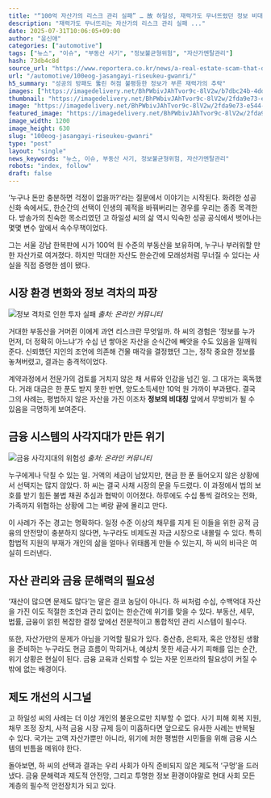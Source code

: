 ```yaml
---
title: "“100억 자산가의 리스크 관리 실패” … 故 하일성, 재력가도 무너뜨렸던 정보 비대칭에 반복되는 ‘비극’"
description: "재력가도 무너뜨리는 자산가의 리스크 관리 실패 ..."
date: 2025-07-31T10:06:05+09:00
author: "윤신애"
categories: ["automotive"]
tags: ["뉴스", "이슈", "부동산 사기", "정보불균형위험", "자산가멘탈관리"]
hash: 73db4c8d
source_url: "https://www.reportera.co.kr/news/a-real-estate-scam-that-destroyed-the-wealthy/"
url: "/automotive/100eog-jasangayi-riseukeu-gwanri/"
h5_summary: "성공의 방패도 뚫린 허점 불평등한 정보가 부른 재력가의 추락"
images: ["https://imagedelivery.net/BhPWbivJAhTvor9c-8lV2w/b7dbc24b-4dd9-4eab-9068-9ae2698e6800/public", "https://imagedelivery.net/BhPWbivJAhTvor9c-8lV2w/2fda9e73-e544-43a3-d56a-dedd108ae000/public", "https://imagedelivery.net/BhPWbivJAhTvor9c-8lV2w/2a3a707c-7790-402e-2400-57192fc2c100/public"]
thumbnail: "https://imagedelivery.net/BhPWbivJAhTvor9c-8lV2w/2fda9e73-e544-43a3-d56a-dedd108ae000/public"
image: "https://imagedelivery.net/BhPWbivJAhTvor9c-8lV2w/2fda9e73-e544-43a3-d56a-dedd108ae000/public"
featured_image: "https://imagedelivery.net/BhPWbivJAhTvor9c-8lV2w/2fda9e73-e544-43a3-d56a-dedd108ae000/public"
image_width: 1200
image_height: 630
slug: "100eog-jasangayi-riseukeu-gwanri"
type: "post"
layout: "single"
news_keywords: "뉴스, 이슈, 부동산 사기, 정보불균형위험, 자산가멘탈관리"
robots: "index, follow"
draft: false
---
```


‘누구나 돈만 충분하면 걱정이 없을까?’라는 질문에서 이야기는 시작된다. 화려한 성공 신화 속에서도, 한순간의 선택이 인생의 궤적을 바꿔버리는 경우를 우리는 종종 목격한다. 방송가의 친숙한 목소리였던 고 하일성 씨의 삶 역시 익숙한 성공 공식에서 벗어나는 몇몇 변수 앞에서 속수무책이었다.

그는 서울 강남 한복판에 시가 100억 원 수준의 부동산을 보유하며, 누구나 부러워할 만한 자산가로 여겨졌다. 하지만 막대한 자산도 한순간에 모래성처럼 무너질 수 있다는 사실을 직접 증명한 셈이 됐다.

## 시장 환경 변화와 정보 격차의 파장

![정보 격차로 인한 투자 실패](https://imagedelivery.net/BhPWbivJAhTvor9c-8lV2w/2a3a707c-7790-402e-2400-57192fc2c100/public)
*출처: 온라인 커뮤니티*


거대한 부동산을 거머쥔 이에게 과연 리스크란 무엇일까. 하 씨의 경험은 ‘정보를 누가 먼저, 더 정확히 아느냐’가 수십 년 쌓아온 자산을 순식간에 빼앗을 수도 있음을 일깨워준다. 신뢰했던 지인의 조언에 의존해 건물 매각을 결정했던 그는, 정작 중요한 정보를 놓쳐버렸고, 결과는 충격적이었다.

계약과정에서 전문가의 검토를 거치지 않은 채 서류와 인감을 넘긴 일. 그 대가는 혹독했다. 거래 대금은 한 푼도 받지 못한 반면, 양도소득세만 10억 원 가까이 부과됐다. 결국 그의 사례는, 평범하지 않은 자산을 가진 이조차 **정보의 비대칭** 앞에서 무방비가 될 수 있음을 극명하게 보여준다.

## 금융 시스템의 사각지대가 만든 위기

![금융 사각지대의 위험성](https://imagedelivery.net/BhPWbivJAhTvor9c-8lV2w/b7dbc24b-4dd9-4eab-9068-9ae2698e6800/public)
*출처: 온라인 커뮤니티*


누구에게나 닥칠 수 있는 일. 거액의 세금이 남았지만, 현금 한 푼 들어오지 않은 상황에서 선택지는 많지 않았다. 하 씨는 결국 사채 시장의 문을 두드렸다. 이 과정에서 법의 보호를 받기 힘든 불법 채권 추심과 협박이 이어졌다. 하루에도 수십 통씩 걸려오는 전화, 가족까지 위협하는 상황에 그는 벼랑 끝에 몰리고 만다.

이 사례가 주는 경고는 명확하다. 일정 수준 이상의 채무를 지게 된 이들을 위한 공적 금융의 안전망이 충분하지 않다면, 누구라도 비제도권 자금 시장으로 내몰릴 수 있다. 특히 합법적 지원의 부재가 개인의 삶을 얼마나 위태롭게 만들 수 있는지, 하 씨의 비극은 여실히 드러낸다.

## 자산 관리와 금융 문해력의 필요성

‘재산이 많으면 문제도 많다’는 말은 결코 농담이 아니다. 하 씨처럼 수십, 수백억대 자산을 가진 이도 적절한 조언과 관리 없이는 한순간에 위기를 맞을 수 있다. 부동산, 세무, 법률, 금융이 얽힌 복잡한 결정 앞에선 전문적이고 통합적인 관리 시스템이 필수다.

또한, 자산가만의 문제가 아님을 기억할 필요가 있다. 중산층, 은퇴자, 혹은 안정된 생활을 준비하는 누구라도 현금 흐름이 막히거나, 예상치 못한 세금·사기 피해를 입는 순간, 위기 상황은 현실이 된다. 금융 교육과 신뢰할 수 있는 자문 인프라의 필요성이 커질 수밖에 없는 배경이다.

## 제도 개선의 시그널

고 하일성 씨의 사례는 더 이상 개인의 불운으로만 치부할 수 없다. 사기 피해 회복 지원, 채무 조정 장치, 사적 금융 시장 규제 등이 미흡하다면 앞으로도 유사한 사례는 반복될 수 있다. 국가는 고액 자산가뿐만 아니라, 위기에 처한 평범한 시민들을 위해 금융 시스템의 빈틈을 메워야 한다.

돌아보면, 하 씨의 선택과 결과는 우리 사회가 아직 준비되지 않은 제도적 ‘구멍’을 드러냈다. 금융 문해력과 제도적 안전망, 그리고 투명한 정보 환경이야말로 현대 사회 모든 계층의 필수적 안전장치가 되고 있다.
